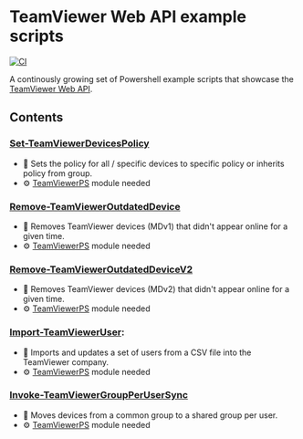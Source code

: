 # TeamViewer Web API example scripts

[![CI](https://github.com/teamviewer/api-example-scripts/actions/workflows/ci.yml/badge.svg)](https://github.com/teamviewer/api-example-scripts/actions/workflows/ci.yml)

A continously growing set of Powershell example scripts that showcase the
[TeamViewer Web API](https://www.teamviewer.com/en/for-developers/).

## Contents

### [Set-TeamViewerDevicesPolicy](./Set-TeamViewerDevicesPolicy)

* 📜 Sets the policy for all / specific devices to specific policy or inherits policy from group.
* ⚙️ [TeamViewerPS](https://github.com/teamviewer/TeamViewerPS) module needed

### [Remove-TeamViewerOutdatedDevice](./Remove-TeamViewerOutdatedDevice)

* 📜 Removes TeamViewer devices (MDv1) that didn't appear online for a given time.
* ⚙️ [TeamViewerPS](https://github.com/teamviewer/TeamViewerPS) module needed

### [Remove-TeamViewerOutdatedDeviceV2](./Remove-TeamViewerOutdatedDeviceV2)

* 📜 Removes TeamViewer devices (MDv2) that didn't appear online for a given time.
* ⚙️ [TeamViewerPS](https://github.com/teamviewer/TeamViewerPS) module needed

### [Import-TeamViewerUser](./Import-TeamViewerUser):

* 📜 Imports and updates a set of users from a CSV file into the TeamViewer company.
* ⚙️ [TeamViewerPS](https://github.com/teamviewer/TeamViewerPS) module needed

### [Invoke-TeamViewerGroupPerUserSync](./Invoke-TeamViewerGroupPerUserSync)

* 📜  Moves devices from a common group to a shared group per user.
* ⚙️ [TeamViewerPS](https://github.com/teamviewer/TeamViewerPS) module needed
